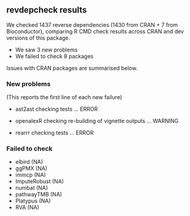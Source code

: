 ## revdepcheck results

We checked 1437 reverse dependencies (1430 from CRAN + 7 from Bioconductor), comparing R CMD check results across CRAN and dev versions of this package.

 * We saw 3 new problems
 * We failed to check 8 packages

Issues with CRAN packages are summarised below.

### New problems
(This reports the first line of each new failure)

* ast2ast
  checking tests ... ERROR

* openalexR
  checking re-building of vignette outputs ... WARNING

* rearrr
  checking tests ... ERROR

### Failed to check

* elbird       (NA)
* ggPMX        (NA)
* immcp        (NA)
* ImputeRobust (NA)
* numbat       (NA)
* pathwayTMB   (NA)
* Platypus     (NA)
* RVA          (NA)
